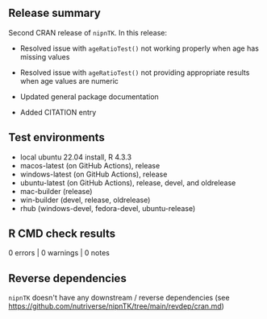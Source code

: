 ## Release summary

Second CRAN release of `nipnTK`. In this release:

* Resolved issue with `ageRatioTest()` not working properly when age has
missing values

* Resolved issue with `ageRatioTest()` not providing appropriate results when
age values are numeric

* Updated general package documentation

* Added CITATION entry

## Test environments
* local ubuntu 22.04 install, R 4.3.3
* macos-latest (on GitHub Actions), release
* windows-latest (on GitHub Actions), release
* ubuntu-latest (on GitHub Actions), release, devel, and oldrelease
* mac-builder (release)
* win-builder (devel, release, oldrelease)
* rhub (windows-devel, fedora-devel, ubuntu-release)

## R CMD check results

0 errors | 0 warnings | 0 notes

## Reverse dependencies
`nipnTK` doesn't have any downstream / reverse dependencies 
(see https://github.com/nutriverse/nipnTK/tree/main/revdep/cran.md)
